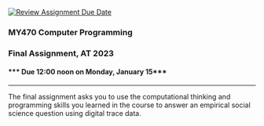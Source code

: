 [![Review Assignment Due Date](https://classroom.github.com/assets/deadline-readme-button-24ddc0f5d75046c5622901739e7c5dd533143b0c8e959d652212380cedb1ea36.svg)](https://classroom.github.com/a/C12xDFr8)
### MY470 Computer Programming

### Final Assignment, AT 2023

#### \*\*\* Due 12:00 noon on Monday, January 15\*\*\*

---

The final assignment asks you to use the computational thinking and programming skills you learned in the course to answer an empirical social science question using digital trace data. 